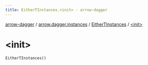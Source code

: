 ```yaml
---
title: EitherTInstances.<init> - arrow-dagger
---
```


[arrow-dagger](../../index.html) / [arrow.dagger.instances](../index.html) / [EitherTInstances](index.html) / [&lt;init&gt;](./-init-.html)

# &lt;init&gt;

`EitherTInstances()`